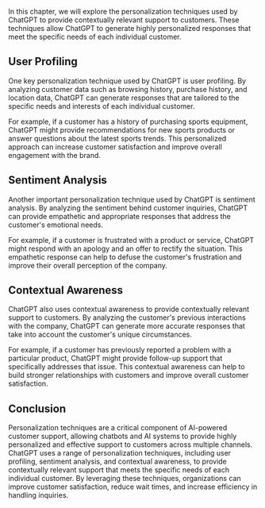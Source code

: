 
In this chapter, we will explore the personalization techniques used by ChatGPT to provide contextually relevant support to customers. These techniques allow ChatGPT to generate highly personalized responses that meet the specific needs of each individual customer.

User Profiling
--------------

One key personalization technique used by ChatGPT is user profiling. By analyzing customer data such as browsing history, purchase history, and location data, ChatGPT can generate responses that are tailored to the specific needs and interests of each individual customer.

For example, if a customer has a history of purchasing sports equipment, ChatGPT might provide recommendations for new sports products or answer questions about the latest sports trends. This personalized approach can increase customer satisfaction and improve overall engagement with the brand.

Sentiment Analysis
------------------

Another important personalization technique used by ChatGPT is sentiment analysis. By analyzing the sentiment behind customer inquiries, ChatGPT can provide empathetic and appropriate responses that address the customer's emotional needs.

For example, if a customer is frustrated with a product or service, ChatGPT might respond with an apology and an offer to rectify the situation. This empathetic response can help to defuse the customer's frustration and improve their overall perception of the company.

Contextual Awareness
--------------------

ChatGPT also uses contextual awareness to provide contextually relevant support to customers. By analyzing the customer's previous interactions with the company, ChatGPT can generate more accurate responses that take into account the customer's unique circumstances.

For example, if a customer has previously reported a problem with a particular product, ChatGPT might provide follow-up support that specifically addresses that issue. This contextual awareness can help to build stronger relationships with customers and improve overall customer satisfaction.

Conclusion
----------

Personalization techniques are a critical component of AI-powered customer support, allowing chatbots and AI systems to provide highly personalized and effective support to customers across multiple channels. ChatGPT uses a range of personalization techniques, including user profiling, sentiment analysis, and contextual awareness, to provide contextually relevant support that meets the specific needs of each individual customer. By leveraging these techniques, organizations can improve customer satisfaction, reduce wait times, and increase efficiency in handling inquiries.
